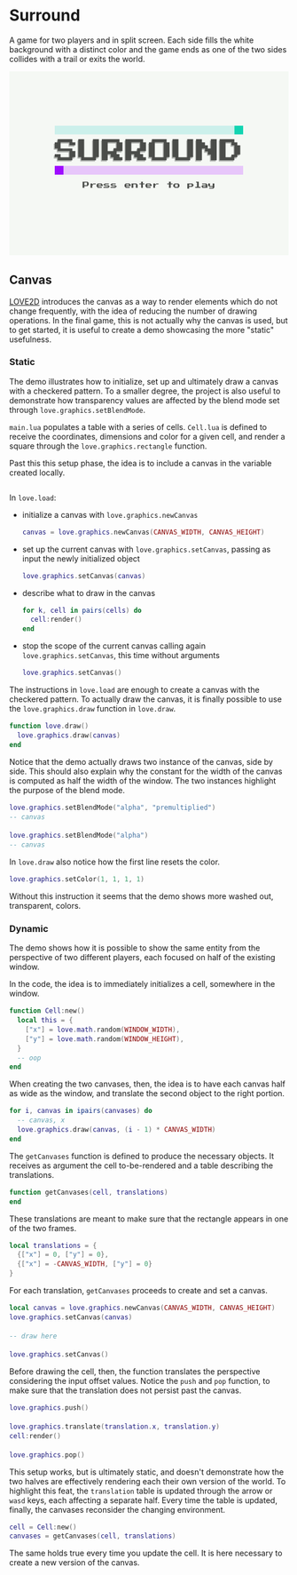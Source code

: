# Surround

A game for two players and in split screen. Each side fills the white background with a distinct color and the game ends as one of the two sides collides with a trail or exits the world.

![Surround in a few frames](https://github.com/borntofrappe/game-development/blob/master/Practice/Surround/surround.gif)

## Canvas

[LOVE2D](https://love2d.org/wiki/Canvas) introduces the canvas as a way to render elements which do not change frequently, with the idea of reducing the number of drawing operations. In the final game, this is not actually why the canvas is used, but to get started, it is useful to create a demo showcasing the more "static" usefulness.

### Static

The demo illustrates how to initialize, set up and ultimately draw a canvas with a checkered pattern. To a smaller degree, the project is also useful to demonstrate how transparency values are affected by the blend mode set through `love.graphics.setBlendMode`.

`main.lua` populates a table with a series of cells. `Cell.lua` is defined to receive the coordinates, dimensions and color for a given cell, and render a square through the `love.graphics.rectangle` function.

Past this this setup phase, the idea is to include a canvas in the variable created locally.

```lua

```

In `love.load`:

- initialize a canvas with `love.graphics.newCanvas`

  ```lua
  canvas = love.graphics.newCanvas(CANVAS_WIDTH, CANVAS_HEIGHT)
  ```

- set up the current canvas with `love.graphics.setCanvas`, passing as input the newly initialized object

  ```lua
  love.graphics.setCanvas(canvas)
  ```

- describe what to draw in the canvas

  ```lua
  for k, cell in pairs(cells) do
    cell:render()
  end
  ```

- stop the scope of the current canvas calling again `love.graphics.setCanvas`, this time without arguments

  ```lua
  love.graphics.setCanvas()
  ```

The instructions in `love.load` are enough to create a canvas with the checkered pattern. To actually draw the canvas, it is finally possible to use the `love.graphics.draw` function in `love.draw`.

```lua
function love.draw()
  love.graphics.draw(canvas)
end
```

Notice that the demo actually draws two instance of the canvas, side by side. This should also explain why the constant for the width of the canvas is computed as half the width of the window. The two instances highlight the purpose of the blend mode.

```lua
love.graphics.setBlendMode("alpha", "premultiplied")
-- canvas

love.graphics.setBlendMode("alpha")
-- canvas
```

In `love.draw` also notice how the first line resets the color.

```lua
love.graphics.setColor(1, 1, 1, 1)
```

Without this instruction it seems that the demo shows more washed out, transparent, colors.

### Dynamic

The demo shows how it is possible to show the same entity from the perspective of two different players, each focused on half of the existing window.

In the code, the idea is to immediately initializes a cell, somewhere in the window.

```lua
function Cell:new()
  local this = {
    ["x"] = love.math.random(WINDOW_WIDTH),
    ["y"] = love.math.random(WINDOW_HEIGHT),
  }
  -- oop
end
```

When creating the two canvases, then, the idea is to have each canvas half as wide as the window, and translate the second object to the right portion.

```lua
for i, canvas in ipairs(canvases) do
  -- canvas, x
  love.graphics.draw(canvas, (i - 1) * CANVAS_WIDTH)
end
```

The `getCanvases` function is defined to produce the necessary objects. It receives as argument the cell to-be-rendered and a table describing the translations.

```lua
function getCanvases(cell, translations)
end
```

These translations are meant to make sure that the rectangle appears in one of the two frames.

```lua
local translations = {
  {["x"] = 0, ["y"] = 0},
  {["x"] = -CANVAS_WIDTH, ["y"] = 0}
}
```

For each translation, `getCanvases` proceeds to create and set a canvas.

```lua
local canvas = love.graphics.newCanvas(CANVAS_WIDTH, CANVAS_HEIGHT)
love.graphics.setCanvas(canvas)

-- draw here

love.graphics.setCanvas()
```

Before drawing the cell, then, the function translates the perspective considering the input offset values. Notice the `push` and `pop` function, to make sure that the translation does not persist past the canvas.

```lua
love.graphics.push()

love.graphics.translate(translation.x, translation.y)
cell:render()

love.graphics.pop()
```

This setup works, but is ultimately static, and doesn't demonstrate how the two halves are effectively rendering each their own version of the world. To highlight this feat, the `translation` table is updated through the arrow or `wasd` keys, each affecting a separate half. Every time the table is updated, finally, the canvases reconsider the changing environment.

```lua
cell = Cell:new()
canvases = getCanvases(cell, translations)
```

The same holds true every time you update the cell. It is here necessary to create a new version of the canvas.
